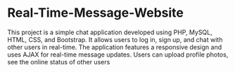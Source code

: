 # Real-Time-Message-Website
This project is a simple chat application developed using PHP, MySQL, HTML, CSS, and Bootstrap. It allows users to log in, sign up, and chat with other users in real-time. The application features a responsive design and uses AJAX for real-time message updates. Users can upload profile photos, see the online status of other users

